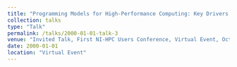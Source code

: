 ```yaml
---
title: "Programming Models for High-Performance Computing: Key Drivers and Barriers to Adoption}"
collection: talks
type: "Talk"
permalink: /talks/2000-01-01-talk-3
venue: "Invited Talk, First NI-HPC Users Conference, Virtual Event, October 2021"
date: 2000-01-01
location: "Virtual Event"
---
```

